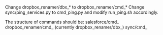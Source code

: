 Change dropbox_renamer/dbx_* to dropbox_renamer/cmd_*
Change sync/ping_services.py to cmd_ping.py and modify run_ping.sh accordingly.

The structure of commands should be:
salesforce/cmd_
dropbox_renamer/cmd_  (currently dropbox_renamer/dbx_)
sync/cmd_

